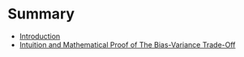 # Summary

* [Introduction](README.md)
* [Intuition and Mathematical Proof of The Bias-Variance Trade-Off](./contents/stats/bias-Variance-Tradeoff.md)